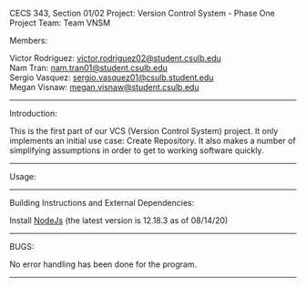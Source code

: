 CECS 343, Section 01/02
Project: Version Control System - Phase One
Project Team: Team VNSM

Members:  

Victor Rodriguez: victor.rodriguez02@student.csulb.edu  
Nam Tran: nam.tran01@student.csulb.edu  
Sergio Vasquez: sergio.vasquez01@csulb.student.edu  
Megan Visnaw: megan.visnaw@student.csulb.edu

--------------------------------------------------------------------------------

Introduction:

This is the first part of our VCS (Version Control System) project. It only
implements an initial use case: Create Repository. It also makes a number of
simplifying assumptions in order to get to working software quickly.

--------------------------------------------------------------------------------

Usage:

--------------------------------------------------------------------------------

Building Instructions and External Dependencies:

Install [NodeJs](https://nodejs.org/en/download/) (the latest version is 12.18.3 as of 08/14/20)





--------------------------------------------------------------------------------

BUGS:

No error handling has been done for the program.

--------------------------------------------------------------------------------
